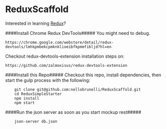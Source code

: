 # ReduxScaffold
Interested in learning [Redux](https://www.udemy.com/react-redux/)?

####Install Chrome Redux DevTools#####
You might need to debug.

	https://chrome.google.com/webstore/detail/redux-devtools/lmhkpmbekcpmknklioeibfkpmmfibljd?hl=en

Checkout redux-devtools-extension installation steps on:

	https://github.com/zalmoxisus/redux-devtools-extension

####Install this Repo#####
Checkout this repo, install dependencies, then start the gulp process with the following:

```
	git clone git@github.com:nellobrunelli/ReduxScaffold.git
	cd ReduxSimpleStarter
	npm install
	npm start
```

####Run the json server as soon as you start mockup rest#####
```
	json-server db.json
```
